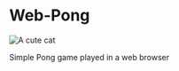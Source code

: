# Web-Pong

![A cute cat](/home/ashley/GIT/ashes00/Web-Pong/images/screen.png)

Simple Pong game played in a web browser

